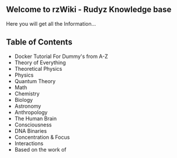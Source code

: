 ## Welcome to rzWiki - Rudyz Knowledge base

Here you will get all the Information...

##  Table of Contents

- Docker Tutorial For Dummy's from A-Z
- Theory of Everything
- Theoretical Physics
- Physics
- Quantum Theory
- Math
- Chemistry
- Biology
- Astronomy
- Anthropology
- The Human Brain
- Consciousness
- DNA Binaries
- Concentration & Focus
- Interactions
- Based on the work of
